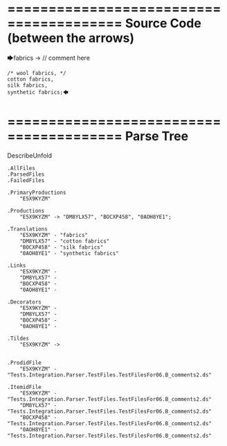 ========================================
Source Code (between the arrows)
========================================

🡆fabrics -> // comment here

    /* wool fabrics, */
    cotton fabrics,
    silk fabrics,
    synthetic fabrics;🡄

========================================
Parse Tree
========================================
DescribeUnfold

    .AllFiles
    .ParsedFiles
    .FailedFiles

    .PrimaryProductions
        "E5X9KYZM" 

    .Productions
        "E5X9KYZM" -> "DM8YLX57", "BOCXP458", "0AOH8YE1";

    .Translations
        "E5X9KYZM" - "fabrics"
        "DM8YLX57" - "cotton fabrics"
        "BOCXP458" - "silk fabrics"
        "0AOH8YE1" - "synthetic fabrics"

    .Links
        "E5X9KYZM" - 
        "DM8YLX57" - 
        "BOCXP458" - 
        "0AOH8YE1" - 

    .Decorators
        "E5X9KYZM" - 
        "DM8YLX57" - 
        "BOCXP458" - 
        "0AOH8YE1" - 

    .Tildes
        "E5X9KYZM" -> 


    .ProdidFile
        "E5X9KYZM" - "Tests.Integration.Parser.TestFiles.TestFilesFor06.B_comments2.ds"

    .ItemidFile
        "E5X9KYZM" - "Tests.Integration.Parser.TestFiles.TestFilesFor06.B_comments2.ds"
        "DM8YLX57" - "Tests.Integration.Parser.TestFiles.TestFilesFor06.B_comments2.ds"
        "BOCXP458" - "Tests.Integration.Parser.TestFiles.TestFilesFor06.B_comments2.ds"
        "0AOH8YE1" - "Tests.Integration.Parser.TestFiles.TestFilesFor06.B_comments2.ds"

